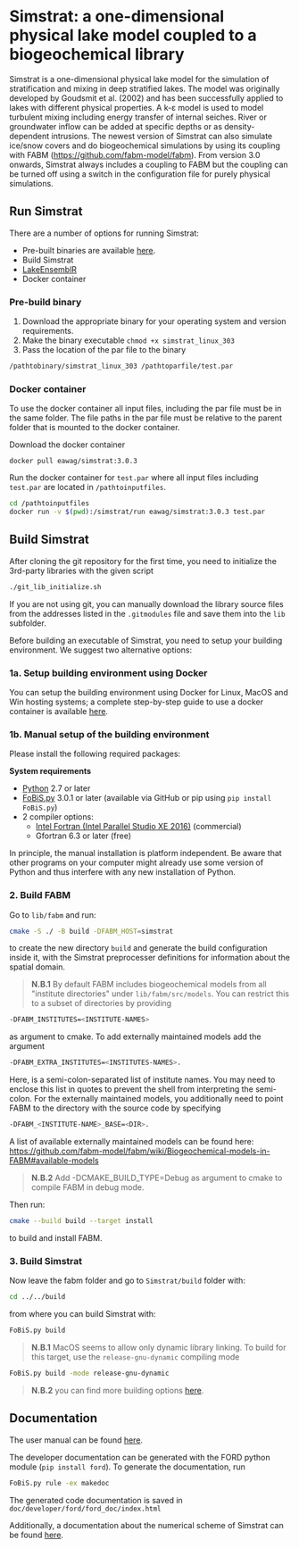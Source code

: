 # Simstrat: a one-dimensional physical lake model coupled to a biogeochemical library

Simstrat is a one-dimensional physical lake model for the simulation of stratification and mixing in deep stratified lakes. The model was originally developed by Goudsmit et al. (2002) and has been successfully applied to lakes with different physical properties. A k-ε model is used to model turbulent mixing including energy transfer of internal seiches. River or groundwater inflow can be added at specific depths or as density-dependent intrusions. The newest version of Simstrat can also simulate ice/snow covers and do biogeochemical simulations by using its coupling with FABM (https://github.com/fabm-model/fabm). From version 3.0 onwards, Simstrat always includes a coupling to FABM but the coupling can be turned off using a switch in the configuration file for purely physical simulations.

## Run Simstrat

There are a number of options for running Simstrat: 

- Pre-built binaries are available [here](https://github.com/Eawag-AppliedSystemAnalysis/Simstrat/releases).
- Build Simstrat
- [LakeEnsemblR](https://github.com/aemon-j/LakeEnsemblR)
- Docker container

### Pre-build binary

1. Download the appropriate binary for your operating system and version requirements.
2. Make the binary executable `chmod +x simstrat_linux_303`
3. Pass the location of the par file to the binary
~~~bash
/pathtobinary/simstrat_linux_303 /pathtoparfile/test.par
~~~

### Docker container

To use the docker container all input files, including the par file must be in the same folder. The file paths in the 
par file must be relative to the parent folder that is mounted to the docker container.

Download the docker container

`docker pull eawag/simstrat:3.0.3`

Run the docker container for `test.par` where all input files including `test.par` are located in `/pathtoinputfiles`.
```bash
cd /pathtoinputfiles
docker run -v $(pwd):/simstrat/run eawag/simstrat:3.0.3 test.par
```


## Build Simstrat
After cloning the git repository for the first time,  you need to initialize the 3rd-party libraries with the given script
~~~bash
./git_lib_initialize.sh
~~~
If you are not using git, you can manually download the library source files from the addresses listed in the `.gitmodules` file and save them into the `lib` subfolder.


Before building an executable of Simstrat, you need to setup your building environment. We suggest two alternative options:

### 1a. Setup building environment using Docker
You can setup the building environment using Docker for Linux, MacOS and Win hosting systems; a complete step-by-step guide to use a docker container is available
[here](misc/docker_build_env).


### 1b. Manual setup of the building environment
Please install the following required packages:

**System requirements**

- [Python](https://www.python.org/) 2.7 or later
- [FoBiS.py](https://github.com/szaghi/FoBiS) 3.0.1 or later (available via GitHub or pip using `pip install FoBiS.py`)
- 2 compiler options:
    - [Intel Fortran (Intel Parallel Studio XE 2016)](https://software.intel.com/en-us/parallel-studio-xe/choose-download) (commercial)
    - Gfortran 6.3 or later (free)

In principle, the manual installation is platform independent. Be aware that other programs on your computer might already use some version of Python and thus interfere with any new installation of Python.

### 2. Build FABM

Go to `lib/fabm` and run:

~~~bash
cmake -S ./ -B build -DFABM_HOST=simstrat
~~~

to create the new directory `build` and generate the build configuration inside it, with the Simstrat preprocesser definitions for information about the spatial domain.

> **N.B.1** By default FABM includes biogeochemical models from all "institute directories" under `lib/fabm/src/models`. You can restrict this to a subset of directories by providing 
~~~bash
-DFABM_INSTITUTES=<INSTITUTE-NAMES>
~~~
as argument to cmake. To add externally maintained models add the argument
~~~bash
-DFABM_EXTRA_INSTITUTES=<INSTITUTES-NAMES>.
~~~
Here, <INSTITUTE-NAMES> is a semi-colon-separated list of institute names. You may need to enclose this list in quotes to prevent the shell from interpreting the semi-colon. For the externally maintained models, you additionally need to point FABM to the directory with the source code by specifying 
~~~bash
-DFABM_<INSTITUTE-NAME>_BASE=<DIR>.
~~~
A list of available externally maintained models can be found here: https://github.com/fabm-model/fabm/wiki/Biogeochemical-models-in-FABM#available-models

> **N.B.2** Add -DCMAKE_BUILD_TYPE=Debug as argument to cmake to compile FABM in debug mode.

Then run:

~~~bash
cmake --build build --target install
~~~

to build and install FABM.

### 3. Build Simstrat

Now leave the fabm folder and go to `Simstrat/build` folder with:
~~~bash
cd ../../build
~~~

from where you can build Simstrat with:

~~~bash
FoBiS.py build
~~~

> **N.B.1** MacOS seems to allow only dynamic library linking. To build for this target, use the `release-gnu-dynamic` compiling mode
~~~bash
FoBiS.py build -mode release-gnu-dynamic
~~~

> **N.B.2** you can find more building options [here](build).




## Documentation

The user manual can be found [here](doc).

The developer documentation can be generated with the FORD python module (`pip install ford`).
To generate the documentation, run

~~~bash
FoBiS.py rule -ex makedoc
~~~

The generated code documentation is saved in `doc/developer/ford/ford_doc/index.html`

Additionally, a documentation about the numerical scheme of Simstrat can be found [here](doc/developer/dev_manual).
